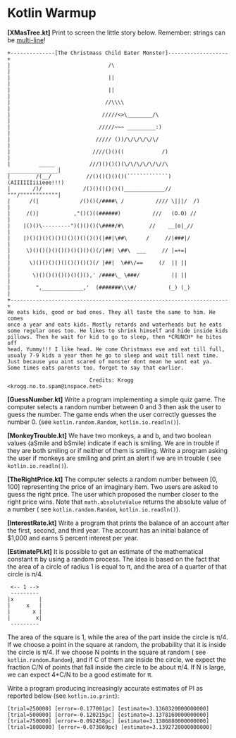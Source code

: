 # Kotlin Warmup

**[XMasTree.kt]** Print to screen the little story below.
Remember: strings can be [multi-line](https://kotlinlang.org/docs/strings.html#multiline-strings)!

```
+--------------[The Christmass Child Eater Monster]-------------------+
|                               /\                                    |
|                               ||                                    |
|                               ||                                    |
|                              //\\\\                                 |
|                             /////<>\________/\                      |
|                            /////~~~ _________:)                     |
|                           ///// ())/\/\/\/\/\/                      |
|                          ////()()((            /)                   |
|         _____           ///)()()()(\/\/\/\/\/\//\   ________________|
|        /(__/           //()()()()()(`````````````) (AIIIIIIiiieee!!!)
|       /)/             /()()()()()()_____________//  """/""""""""""""|
|      /(|             /()()(/####\ /          //// \|||/  /)         |
|     /()|           ,"()()((######)          ///   (O.O) //          |
|    |()()\---------")()()()(\####/#\        //    __|o|_//           |
|    |)()()()()()()()()()()()(|##|\##\      /     //|###|/            |
|     \)()()()()()()()()()()(/|##| \##\  ___     // |=+=|             |
|      \)()()()()()()()()()(/ |##|  \##\/==     (/  || ||             |
|       \)()()()()()()()(),' /####\_ \###/          || ||             |
|        ",_____________,'  (#######\\\#/          (_) (_)            |
+---------------------------------------------------------------------+
He eats kids, good or bad ones. They all taste the same to him. He comes
once a year and eats kids. Mostly retards and waterheads but he eats
some regular ones too. He likes to shrink himself and hide inside kids
pillows. Then he wait for kid to go to sleep, then *CRUNCH* he bites off
head. Yummy!!! I like head. He come Christmass eve and eat till full,
usualy 7-9 kids a year then he go to sleep and wait till next time.
Just because you aint scared of monster dont mean he wont eat ya.
Some times eats parents too, forgot to say that earlier.

                          Credits: Krogg <krogg.no.to.spam@inspace.net>
```

**[GuessNumber.kt]** Write a program implementing a simple quiz game. The computer selects a random number between 0
and 3 then ask the user to guess the number. The game ends when the user correctly guesses the number 0.
(see `kotlin.random.Random`, `kotlin.io.readln()`).

**[MonkeyTrouble.kt]** We have two monkeys, a and b, and two boolean values (aSmile and bSmile) indicate if each is
smiling.
We are in trouble if they are both smiling or if neither of them is smiling.
Write a program asking the user if monkeys are smiling and print an alert if we are in trouble (
see `kotlin.io.readln()`).

**[TheRightPrice.kt]** The computer selects a random number between [0, 100] representing the price of an imaginary
item.
Two users are asked to guess the right price. The user which proposed the number closer to the right price wins.
Note that `math.absoluteValue` returns the absolute value of a number (
see `kotlin.random.Random`, `kotlin.io.readln()`).

**[InterestRate.kt]** Write a program that prints the balance of an account after the first, second, and third year.
The account has an initial balance of $1,000 and earns 5 percent interest per year.

**[EstimatePI.kt]** It is possible to get an estimate of the mathematical constant π by using a random process. The idea
is
based on the fact that the area of a circle of radius 1 is equal to π, and the area of a quarter of that circle is π/4.

```
 <-- 1 -->
 ---------
|x        |
|     x   |      
|       x |
|        x|  
 ---------    
 ```

The area of the square is 1, while the area of the part inside the circle is π/4. If we choose a point in the square at
random, the probability that it is inside the circle is π/4. If we choose N points in the square at random (
see `kotlin.random.Random`), and if C of them are inside the circle, we expect the fraction C/N of points that fall
inside the circle to be about π/4. If N is large, we can expect 4*C/N to be a good estimate for π.

Write a program producing increasingly accurate estimates of PI as reported below (see `kotlin.io.print`):

```
[trial=250000] [error=-0.177001pc] [estimate=3.1360320000000000]
[trial=500000] [error=-0.120215pc] [estimate=3.1378160000000000]
[trial=750000] [error=-0.092458pc] [estimate=3.1386880000000000]
[trial=1000000] [error=-0.073869pc] [estimate=3.1392720000000000]
```


